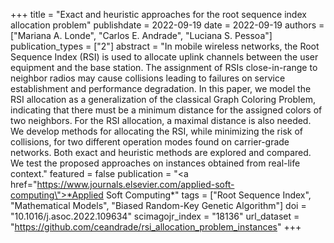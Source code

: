 +++
title = "Exact and heuristic approaches for the root sequence index allocation problem"
publishdate = 2022-09-19
date = 2022-09-19
authors = ["Mariana A. Londe", "Carlos E. Andrade", "Luciana S. Pessoa"]
publication_types = ["2"]
abstract = "In mobile wireless networks, the Root Sequence Index (RSI) is used to allocate uplink channels between the user equipment and the base station. The assignment of RSIs close-in-range to neighbor radios may cause collisions leading to failures on service establishment and performance degradation.  In this paper, we model the RSI allocation as a generalization of the classical Graph Coloring Problem, indicating that there must be a minimum distance for the assigned colors of two neighbors. For the RSI allocation, a maximal distance is also needed.  We develop methods for allocating the RSI, while minimizing the risk of collisions, for two different operation modes found on carrier-grade networks.  Both exact and heuristic methods are explored and compared.  We test the proposed approaches on instances obtained from real-life context."
featured = false
publication = "<a href=\"https://www.journals.elsevier.com/applied-soft-computing\">*Applied Soft Computing*</a>"
tags = ["Root Sequence Index", "Mathematical Models", "Biased Random-Key Genetic Algorithm"]
doi = "10.1016/j.asoc.2022.109634"
scimagojr_index = "18136"
url_dataset = "https://github.com/ceandrade/rsi_allocation_problem_instances"
+++

